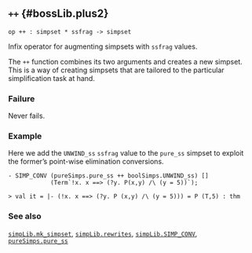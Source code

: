 ## `++` {#bossLib.plus2}


```
op ++ : simpset * ssfrag -> simpset
```



Infix operator for augmenting simpsets with `ssfrag` values.


The `++` function combines its two arguments and creates a new
simpset.  This is a way of creating simpsets that are tailored to the
particular simplification task at hand.

### Failure

Never fails.

### Example

Here we add the `UNWIND_ss` `ssfrag` value to the `pure_ss` simpset to
exploit the former’s point-wise elimination conversions.
    
    - SIMP_CONV (pureSimps.pure_ss ++ boolSimps.UNWIND_ss) []
                (Term`!x. x ==> (?y. P(x,y) /\ (y = 5))`);
    
    > val it = |- (!x. x ==> (?y. P (x,y) /\ (y = 5))) = P (T,5) : thm
    



### See also

[`simpLib.mk_simpset`](#simpLib.mk_simpset), [`simpLib.rewrites`](#simpLib.rewrites), [`simpLib.SIMP_CONV`](#simpLib.SIMP_CONV), [`pureSimps.pure_ss`](#pureSimps.pure_ss)

